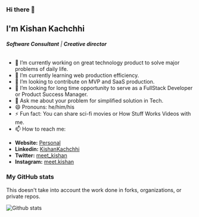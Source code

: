 ### Hi there 👋

<!--
**meetkishan/meetkishan** is a ✨ _special_ ✨ repository because its `README.md` (this file) appears on your GitHub profile.

Here are some ideas to get you started:

- 🔭 I’m currently working on ...
- 🌱 I’m currently learning ...
- 👯 I’m looking to collaborate on ...
- 🤔 I’m looking for help with ...
- 💬 Ask me about ...
- 📫 How to reach me: ...
- 😄 Pronouns: ...
- ⚡ Fun fact: ...
-->

## I'm Kishan Kachchhi

###### ***Software Consultant*** | ***Creative director***


- 🔭 I’m currently working on great technology product to solve major problems of daily life.
- 🌱 I’m currently learning web production efficiency.
- 👯 I’m looking to contribute on MVP and SaaS production.
- 🤔 I’m looking for long time opportunity to serve as a FullStack Developer or Product Success Manager.
- 💬 Ask me about your problem for simplified solution in Tech.
- 😄 Pronouns: he/him/his
- ⚡ Fun fact: You can share sci-fi movies or How Stuff Works Videos with me.
- 📫 How to reach me:

* **Website:** [Personal](https://meetkishan.gitlab.io/)
* **Linkedin:** [KishanKachchhi](https://www.linkedin.com/in/kishankachchhi)
* **Twitter:** [meet_kishan](https://twitter.com/meet_kishan)
* **Instagram:** [meet.kishan](https://www.instagram.com/meet.kishan)

### My GitHub stats

This doesn't take into account the work done in forks, organizations, or private repos.

![Github stats](https://github-readme-stats.vercel.app/api?username=meetkishan&show_icons=true)


<!-- [![Top Langs](https://github-readme-stats.vercel.app/api/top-langs/?username=gwenf)](https://github.com/anuraghazra/github-readme-stats) -->
